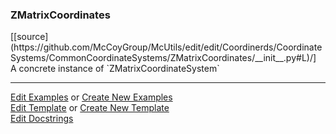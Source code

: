 ### <a id="McUtils.Coordinerds.CoordinateSystems.CommonCoordinateSystems.ZMatrixCoordinates">ZMatrixCoordinates</a> 
<div class="docs-source-link" markdown="1">
[[source](https://github.com/McCoyGroup/McUtils/edit/edit/Coordinerds/CoordinateSystems/CommonCoordinateSystems/ZMatrixCoordinates/__init__.py#L)/]
</div>
A concrete instance of `ZMatrixCoordinateSystem`



___

[Edit Examples](https://github.com/McCoyGroup/McUtils/edit/edit/ci/examples/McUtils/Coordinerds/CoordinateSystems/CommonCoordinateSystems/ZMatrixCoordinates.md) or 
[Create New Examples](https://github.com/McCoyGroup/McUtils/new/edit/?filename=ci/examples/McUtils/Coordinerds/CoordinateSystems/CommonCoordinateSystems/ZMatrixCoordinates.md) <br/>
[Edit Template](https://github.com/McCoyGroup/McUtils/edit/edit/ci/docs/McUtils/Coordinerds/CoordinateSystems/CommonCoordinateSystems/ZMatrixCoordinates.md) or 
[Create New Template](https://github.com/McCoyGroup/McUtils/new/edit/?filename=ci/docs/templates/McUtils/Coordinerds/CoordinateSystems/CommonCoordinateSystems/ZMatrixCoordinates.md) <br/>
[Edit Docstrings](https://github.com/McCoyGroup/McUtils/edit/edit/Coordinerds/CoordinateSystems/CommonCoordinateSystems/ZMatrixCoordinates/__init__.py#L?message=Update%20Docs)

